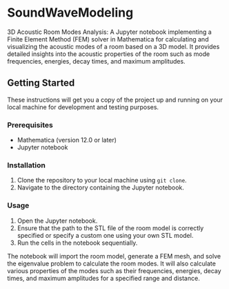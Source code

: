 # SoundWaveModeling
 3D Acoustic Room Modes Analysis: A Jupyter notebook implementing a Finite Element Method (FEM) solver in Mathematica for calculating and visualizing the acoustic modes of a room based on a 3D model. It provides detailed insights into the acoustic properties of the room such as mode frequencies, energies, decay times, and maximum amplitudes.

## Getting Started

These instructions will get you a copy of the project up and running on your local machine for development and testing purposes.

### Prerequisites

- Mathematica (version 12.0 or later)
- Jupyter notebook

### Installation

1. Clone the repository to your local machine using `git clone`.
2. Navigate to the directory containing the Jupyter notebook.

### Usage

1. Open the Jupyter notebook.
2. Ensure that the path to the STL file of the room model is correctly specified or specify a custom one using your own STL model. 
3. Run the cells in the notebook sequentially.

The notebook will import the room model, generate a FEM mesh, and solve the eigenvalue problem to calculate the room modes. It will also calculate various properties of the modes such as their frequencies, energies, decay times, and maximum amplitudes for a specified range and distance.
